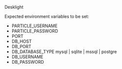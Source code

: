 Desklight

Expected environment variables to be set:
* PARTICLE_USERNAME
* PARTICLE_PASSWORD
* PORT
* DB_HOST
* DB_PORT
* DB_DATABASE_TYPE mysql | sqlite | mssql | postgre
* DB_USERNAME
* DB_PASSWORD

